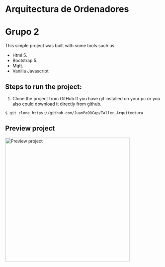 # Arquitectura de Ordenadores
# Grupo 2

This simple project was built with some tools such us:
* Html 5.
* Bootstrap 5.
* Mqtt.
* Vanilla Javascript

## Steps to run the project:

1. Clone the project from GitHub.If you have git installed on your pc or you also  could download it directly from github.

``` bash
$ git clone https://github.com/JuanPa90Cap/Taller_Arquitectura
```
## Preview project
<img src="./assets//preview.png" alt="Preview project" width="400" />

